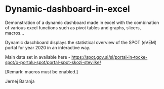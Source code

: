 # Dynamic-dashboard-in-excel

Demonstration of a dynamic dashboard made in excel with the combination of various excel functions such as pivot tables and graphs, slicers, macros...

Dynamic daschboard displays the statistical overview of the SPOT (eVEM) portal for year 2020 in an interactive way.

Main data set in available here - https://spot.gov.si/sl/portal-in-tocke-spot/o-portalu-spot/portal-spot-skozi-stevilke/ 

[Remark: macros must be enabled.]

Jernej Baranja
